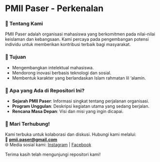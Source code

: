 # PMII Paser - Perkenalan

### 🌟 Tentang Kami  
PMII Paser adalah organisasi mahasiswa yang berkomitmen pada nilai-nilai keislaman dan kebangsaan. Kami percaya pada pengembangan potensi individu untuk memberikan kontribusi terbaik bagi masyarakat.

### 🎯 Tujuan  
- Mengembangkan intelektual mahasiswa.  
- Mendorong inovasi berbasis teknologi dan sosial.  
- Membentuk karakter yang berlandaskan Islam rahmatan lil ‘alamin.

### 📂 Apa yang Ada di Repositori Ini?  
- **Sejarah PMII Paser**: Informasi singkat tentang perjalanan organisasi.  
- **Program Unggulan**: Deskripsi kegiatan utama yang sedang berjalan.  
- **Rencana Masa Depan**: Visi dan misi yang ingin dicapai.

### 🤝 Mari Terhubung!  
Kami terbuka untuk kolaborasi dan diskusi. Hubungi kami melalui:  
📧 **pmii.paser@gmail.com**  
🌐 Media sosial kami: [Instagram](https://instagram.com/pmii.paser) | [Facebook](https://facebook.com/pmii.paser)

Terima kasih telah mengunjungi repositori kami!  

